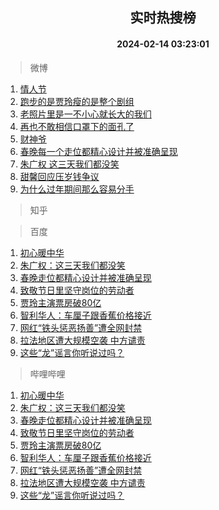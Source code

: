 <div align="center"><h2>实时热搜榜</h2><h4>2024-02-14 03:23:01</h4></div>

> 微博  

1. [情人节](https://s.weibo.com/weibo?q=%E6%83%85%E4%BA%BA%E8%8A%82&t=31&band_rank=1&Refer=top)<br />
2. [跑步的是贾玲瘦的是整个剧组](https://s.weibo.com/weibo?q=%23%E8%B7%91%E6%AD%A5%E7%9A%84%E6%98%AF%E8%B4%BE%E7%8E%B2%E7%98%A6%E7%9A%84%E6%98%AF%E6%95%B4%E4%B8%AA%E5%89%A7%E7%BB%84%23&t=31&band_rank=2&Refer=top)<br />
3. [老照片里是一不小心就长大的我们](https://s.weibo.com/weibo?q=%23%E8%80%81%E7%85%A7%E7%89%87%E9%87%8C%E6%98%AF%E4%B8%80%E4%B8%8D%E5%B0%8F%E5%BF%83%E5%B0%B1%E9%95%BF%E5%A4%A7%E7%9A%84%E6%88%91%E4%BB%AC%23&t=31&band_rank=3&Refer=top)<br />
4. [再也不敢相信口罩下的面孔了](https://s.weibo.com/weibo?q=%E5%86%8D%E4%B9%9F%E4%B8%8D%E6%95%A2%E7%9B%B8%E4%BF%A1%E5%8F%A3%E7%BD%A9%E4%B8%8B%E7%9A%84%E9%9D%A2%E5%AD%94%E4%BA%86&t=31&band_rank=4&Refer=top)<br />
5. [财神爷](https://s.weibo.com/weibo?q=%E8%B4%A2%E7%A5%9E%E7%88%B7&t=31&band_rank=5&Refer=top)<br />
6. [春晚每一个走位都精心设计并被准确呈现](https://s.weibo.com/weibo?q=%23%E6%98%A5%E6%99%9A%E6%AF%8F%E4%B8%80%E4%B8%AA%E8%B5%B0%E4%BD%8D%E9%83%BD%E7%B2%BE%E5%BF%83%E8%AE%BE%E8%AE%A1%E5%B9%B6%E8%A2%AB%E5%87%86%E7%A1%AE%E5%91%88%E7%8E%B0%23&t=31&band_rank=6&Refer=top)<br />
7. [朱广权 这三天我们都没笑](https://s.weibo.com/weibo?q=%E6%9C%B1%E5%B9%BF%E6%9D%83%20%E8%BF%99%E4%B8%89%E5%A4%A9%E6%88%91%E4%BB%AC%E9%83%BD%E6%B2%A1%E7%AC%91&t=31&band_rank=7&Refer=top)<br />
8. [甜馨回应压岁钱争议](https://s.weibo.com/weibo?q=%23%E7%94%9C%E9%A6%A8%E5%9B%9E%E5%BA%94%E5%8E%8B%E5%B2%81%E9%92%B1%E4%BA%89%E8%AE%AE%23&t=31&band_rank=8&Refer=top)<br />
9. [为什么过年期间那么容易分手](https://s.weibo.com/weibo?q=%23%E4%B8%BA%E4%BB%80%E4%B9%88%E8%BF%87%E5%B9%B4%E6%9C%9F%E9%97%B4%E9%82%A3%E4%B9%88%E5%AE%B9%E6%98%93%E5%88%86%E6%89%8B%23&t=31&band_rank=9&Refer=top)<br />

> 知乎  


> 百度  

1. [初心暖中华](https://www.baidu.com/s?wd=%E5%88%9D%E5%BF%83%E6%9A%96%E4%B8%AD%E5%8D%8E&sa=fyb_news&rsv_dl=fyb_news)<br />
2. [朱广权：这三天我们都没笑](https://www.baidu.com/s?wd=%E6%9C%B1%E5%B9%BF%E6%9D%83%EF%BC%9A%E8%BF%99%E4%B8%89%E5%A4%A9%E6%88%91%E4%BB%AC%E9%83%BD%E6%B2%A1%E7%AC%91&sa=fyb_news&rsv_dl=fyb_news)<br />
3. [春晚走位都精心设计并被准确呈现](https://www.baidu.com/s?wd=%E6%98%A5%E6%99%9A%E8%B5%B0%E4%BD%8D%E9%83%BD%E7%B2%BE%E5%BF%83%E8%AE%BE%E8%AE%A1%E5%B9%B6%E8%A2%AB%E5%87%86%E7%A1%AE%E5%91%88%E7%8E%B0&sa=fyb_news&rsv_dl=fyb_news)<br />
4. [致敬节日里坚守岗位的劳动者](https://www.baidu.com/s?wd=%E8%87%B4%E6%95%AC%E8%8A%82%E6%97%A5%E9%87%8C%E5%9D%9A%E5%AE%88%E5%B2%97%E4%BD%8D%E7%9A%84%E5%8A%B3%E5%8A%A8%E8%80%85&sa=fyb_news&rsv_dl=fyb_news)<br />
5. [贾玲主演票房破80亿](https://www.baidu.com/s?wd=%E8%B4%BE%E7%8E%B2%E4%B8%BB%E6%BC%94%E7%A5%A8%E6%88%BF%E7%A0%B480%E4%BA%BF&sa=fyb_news&rsv_dl=fyb_news)<br />
6. [智利华人：车厘子跟香蕉价格接近](https://www.baidu.com/s?wd=%E6%99%BA%E5%88%A9%E5%8D%8E%E4%BA%BA%EF%BC%9A%E8%BD%A6%E5%8E%98%E5%AD%90%E8%B7%9F%E9%A6%99%E8%95%89%E4%BB%B7%E6%A0%BC%E6%8E%A5%E8%BF%91&sa=fyb_news&rsv_dl=fyb_news)<br />
7. [网红“铁头惩恶扬善”遭全网封禁](https://www.baidu.com/s?wd=%E7%BD%91%E7%BA%A2%E2%80%9C%E9%93%81%E5%A4%B4%E6%83%A9%E6%81%B6%E6%89%AC%E5%96%84%E2%80%9D%E9%81%AD%E5%85%A8%E7%BD%91%E5%B0%81%E7%A6%81&sa=fyb_news&rsv_dl=fyb_news)<br />
8. [拉法地区遭大规模空袭 中方谴责](https://www.baidu.com/s?wd=%E6%8B%89%E6%B3%95%E5%9C%B0%E5%8C%BA%E9%81%AD%E5%A4%A7%E8%A7%84%E6%A8%A1%E7%A9%BA%E8%A2%AD+%E4%B8%AD%E6%96%B9%E8%B0%B4%E8%B4%A3&sa=fyb_news&rsv_dl=fyb_news)<br />
9. [这些“龙”谣言你听说过吗？](https://www.baidu.com/s?wd=%E8%BF%99%E4%BA%9B%E2%80%9C%E9%BE%99%E2%80%9D%E8%B0%A3%E8%A8%80%E4%BD%A0%E5%90%AC%E8%AF%B4%E8%BF%87%E5%90%97%EF%BC%9F&sa=fyb_news&rsv_dl=fyb_news)<br />

> 哔哩哔哩  

1. [初心暖中华](https://www.baidu.com/s?wd=%E5%88%9D%E5%BF%83%E6%9A%96%E4%B8%AD%E5%8D%8E&sa=fyb_news&rsv_dl=fyb_news)<br />
2. [朱广权：这三天我们都没笑](https://www.baidu.com/s?wd=%E6%9C%B1%E5%B9%BF%E6%9D%83%EF%BC%9A%E8%BF%99%E4%B8%89%E5%A4%A9%E6%88%91%E4%BB%AC%E9%83%BD%E6%B2%A1%E7%AC%91&sa=fyb_news&rsv_dl=fyb_news)<br />
3. [春晚走位都精心设计并被准确呈现](https://www.baidu.com/s?wd=%E6%98%A5%E6%99%9A%E8%B5%B0%E4%BD%8D%E9%83%BD%E7%B2%BE%E5%BF%83%E8%AE%BE%E8%AE%A1%E5%B9%B6%E8%A2%AB%E5%87%86%E7%A1%AE%E5%91%88%E7%8E%B0&sa=fyb_news&rsv_dl=fyb_news)<br />
4. [致敬节日里坚守岗位的劳动者](https://www.baidu.com/s?wd=%E8%87%B4%E6%95%AC%E8%8A%82%E6%97%A5%E9%87%8C%E5%9D%9A%E5%AE%88%E5%B2%97%E4%BD%8D%E7%9A%84%E5%8A%B3%E5%8A%A8%E8%80%85&sa=fyb_news&rsv_dl=fyb_news)<br />
5. [贾玲主演票房破80亿](https://www.baidu.com/s?wd=%E8%B4%BE%E7%8E%B2%E4%B8%BB%E6%BC%94%E7%A5%A8%E6%88%BF%E7%A0%B480%E4%BA%BF&sa=fyb_news&rsv_dl=fyb_news)<br />
6. [智利华人：车厘子跟香蕉价格接近](https://www.baidu.com/s?wd=%E6%99%BA%E5%88%A9%E5%8D%8E%E4%BA%BA%EF%BC%9A%E8%BD%A6%E5%8E%98%E5%AD%90%E8%B7%9F%E9%A6%99%E8%95%89%E4%BB%B7%E6%A0%BC%E6%8E%A5%E8%BF%91&sa=fyb_news&rsv_dl=fyb_news)<br />
7. [网红“铁头惩恶扬善”遭全网封禁](https://www.baidu.com/s?wd=%E7%BD%91%E7%BA%A2%E2%80%9C%E9%93%81%E5%A4%B4%E6%83%A9%E6%81%B6%E6%89%AC%E5%96%84%E2%80%9D%E9%81%AD%E5%85%A8%E7%BD%91%E5%B0%81%E7%A6%81&sa=fyb_news&rsv_dl=fyb_news)<br />
8. [拉法地区遭大规模空袭 中方谴责](https://www.baidu.com/s?wd=%E6%8B%89%E6%B3%95%E5%9C%B0%E5%8C%BA%E9%81%AD%E5%A4%A7%E8%A7%84%E6%A8%A1%E7%A9%BA%E8%A2%AD+%E4%B8%AD%E6%96%B9%E8%B0%B4%E8%B4%A3&sa=fyb_news&rsv_dl=fyb_news)<br />
9. [这些“龙”谣言你听说过吗？](https://www.baidu.com/s?wd=%E8%BF%99%E4%BA%9B%E2%80%9C%E9%BE%99%E2%80%9D%E8%B0%A3%E8%A8%80%E4%BD%A0%E5%90%AC%E8%AF%B4%E8%BF%87%E5%90%97%EF%BC%9F&sa=fyb_news&rsv_dl=fyb_news)<br />

